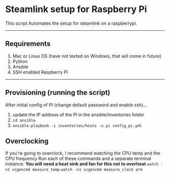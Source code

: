 # Steamlink setup for Raspberry Pi
This script Automates the setup for steamlink on a raspberrypi.

---
## Requirements
1. Mac or Linux OS (have not texted on Windows, that will come in future)
1. Python
1. Ansible
1. SSH enabled Raspberry Pi

---
## Provisioning (running the script)
After initial config of PI (change default password and enable ssh)...
1. update the IP address of the PI in the ansible/inventories folder
1. `cd ansible`
1. `ansible-playbook -i inventories/hosts -u pi config_pi.yml`

## Overclocking
If you're going to overclock, I recommend watching the CPU temp and the CPU frequency
Run each of these commands and a separate terminal instance.
**You will need a heat sink and fan for this not to overheat**
`watch -n1 vcgencmd measure_temp`
`watch -n1 vcgencmd measure_clock arm`
